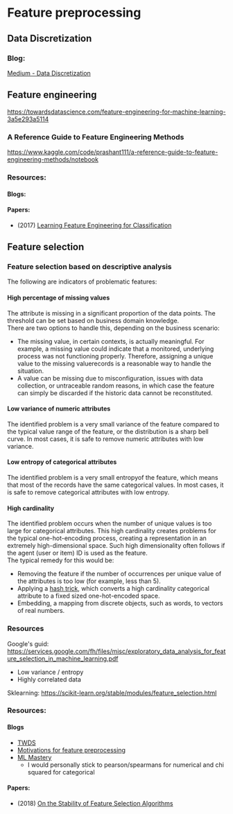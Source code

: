 # Feature preprocessing

## Data Discretization

### Blog: 
[Medium - Data Discretization](https://medium.com/codex/data-discretization-b5faa2b77f06)


## Feature engineering
https://towardsdatascience.com/feature-engineering-for-machine-learning-3a5e293a5114

### A Reference Guide to Feature Engineering Methods
https://www.kaggle.com/code/prashant111/a-reference-guide-to-feature-engineering-methods/notebook

### Resources:

#### Blogs:


#### Papers:
- (2017) [Learning Feature Engineering for Classification](https://www.ijcai.org/proceedings/2017/0352.pdf)

## Feature selection

### Feature selection based on descriptive analysis
The following are indicators of problematic features:

#### High percentage of missing values
The attribute is missing in a significant proportion of the data points. The threshold can be set based on business domain knowledge.  
There are two options to handle this, depending on the business scenario:
- The missing value, in certain contexts, is actually meaningful. For example, a missing value could indicate that a monitored, underlying process was not functioning properly. Therefore, assigning a unique value to the missing valuerecords is a reasonable way to handle the situation.
- A value can be missing due to misconfiguration, issues with data collection, or untraceable random reasons, in which case the feature can simply be discarded if the historic data cannot be reconstituted.

#### Low variance of numeric attributes
The identified problem is a very small variance of the feature compared to the typical value range of the feature, or the distribution is a sharp bell curve. In most cases, it is safe to remove numeric attributes with low
variance.

#### Low entropy of categorical attributes
The identified problem is a very small entropyof the feature, which means that most of the records have the same categorical values. In most cases, it is safe to remove categorical attributes with low entropy.

#### High cardinality
The identified problem occurs when the number of unique values is too large for categorical attributes. This high cardinality creates problems for the typical one-hot-encoding process, creating a representation in an extremely
high-dimensional space. Such high dimensionality often follows if the agent (user or item) ID is used as the feature.  
The typical remedy for this would be:
- Removing the feature if the number of occurrences per unique value of the attributes is too low (for example, less than 5).
- Applying a [hash trick](https://en.wikipedia.org/wiki/Feature_hashing), which converts a high cardinality categorical attribute to a fixed sized one-hot-encoded space.
- Embedding, a mapping from discrete objects, such as words, to vectors of real numbers.




### Resources
Google's guid: https://services.google.com/fh/files/misc/exploratory_data_analysis_for_feature_selection_in_machine_learning.pdf

- Low variance / entropy
- Highly correlated data

Sklearning: https://scikit-learn.org/stable/modules/feature_selection.html

### Resources:

#### Blogs 
- [TWDS](https://towardsdatascience.com/beginners-guide-for-feature-selection-by-a-beginner-cd2158c5c36a)
- [Motivations for feature preprocessing](https://neptune.ai/blog/feature-selection-methods)
- [ML Mastery](https://machinelearningmastery.com/feature-selection-with-real-and-categorical-data/)
  - I would personally stick to pearson/spearmans for numerical and chi squared for categorical

#### Papers:
- (2018) [On the Stability of Feature Selection Algorithms](https://www.jmlr.org/papers/volume18/17-514/17-514.pdf)
  


 


 
